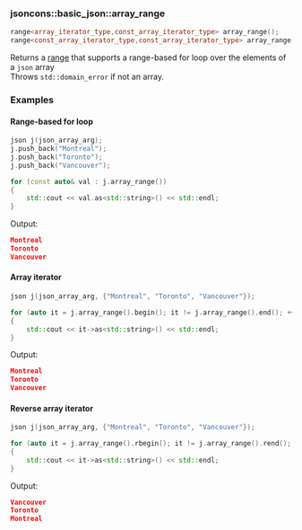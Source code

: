 ### jsoncons::basic_json::array_range

```c++
range<array_iterator_type,const_array_iterator_type> array_range();
range<const_array_iterator_type,const_array_iterator_type> array_range() const;
```
Returns a [range](range.md) that supports a range-based for loop over the elements of a `json` array      
Throws `std::domain_error` if not an array.

### Examples

#### Range-based for loop

```c++
json j(json_array_arg);
j.push_back("Montreal");
j.push_back("Toronto");
j.push_back("Vancouver");

for (const auto& val : j.array_range())
{
    std::cout << val.as<std::string>() << std::endl;
}
```
Output:
```json
Montreal
Toronto
Vancouver 
```

#### Array iterator
```c++
json j(json_array_arg, {"Montreal", "Toronto", "Vancouver"});

for (auto it = j.array_range().begin(); it != j.array_range().end(); ++it)
{
    std::cout << it->as<std::string>() << std::endl;
}
```
Output:
```json
Montreal
Toronto
Vancouver 
```

#### Reverse array iterator
```c++
json j(json_array_arg, {"Montreal", "Toronto", "Vancouver"});

for (auto it = j.array_range().rbegin(); it != j.array_range().rend(); ++it)
{
    std::cout << it->as<std::string>() << std::endl;
}
```
Output:
```json
Vancouver
Toronto
Montreal
```


